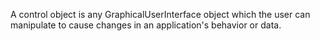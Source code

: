

A control object is any GraphicalUserInterface object which the user can manipulate to cause changes in an application's behavior or data.

